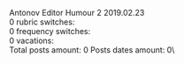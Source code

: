 Antonov	Editor Humour 2 2019.02.23\
0 rubric switches:\
0 frequency switches:\
0 vacations:\
Total posts amount: 0	Posts dates amount: 0\
